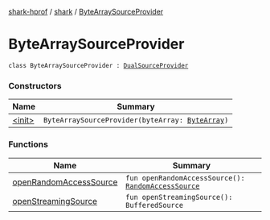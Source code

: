 [shark-hprof](../../index.md) / [shark](../index.md) / [ByteArraySourceProvider](./index.md)

# ByteArraySourceProvider

`class ByteArraySourceProvider : `[`DualSourceProvider`](../-dual-source-provider.md)

### Constructors

| Name | Summary |
|---|---|
| [&lt;init&gt;](-init-.md) | `ByteArraySourceProvider(byteArray: `[`ByteArray`](https://kotlinlang.org/api/latest/jvm/stdlib/kotlin/-byte-array/index.html)`)` |

### Functions

| Name | Summary |
|---|---|
| [openRandomAccessSource](open-random-access-source.md) | `fun openRandomAccessSource(): `[`RandomAccessSource`](../-random-access-source/index.md) |
| [openStreamingSource](open-streaming-source.md) | `fun openStreamingSource(): BufferedSource` |
